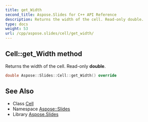 ```yaml
---
title: get_Width
second_title: Aspose.Slides for C++ API Reference
description: Returns the width of the cell. Read-only double.
type: docs
weight: 53
url: /cpp/aspose.slides/cell/get_width/
---
```

## Cell::get_Width method


Returns the width of the cell. Read-only **double**.

```cpp
double Aspose::Slides::Cell::get_Width() override
```

## See Also

* Class [Cell](../)
* Namespace [Aspose::Slides](../../)
* Library [Aspose.Slides](../../../)
